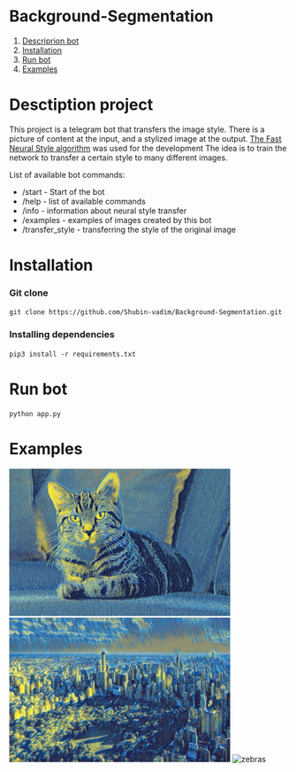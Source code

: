 # Background-Segmentation
 
1. [Descriprion bot](#description)
2. [Installation](#install)
3. [Run bot](#run)
4. [Examples](#examples)
   
# <a name="description">Desctiption project</a>

This project is a telegram bot that transfers the image style. There is a picture of content at the input, and a stylized image at the output. [The Fast Neural Style algorithm](https://clck.ru/34sQ3q) was used for the development
The idea is to train the network to transfer a certain style to many different images.

List of available bot commands:
- /start - Start of the bot
- /help - list of available commands
- /info - information about neural style transfer
- /examples - examples of images created by this bot
- /transfer_style - transferring the style of the original image

# <a name="install">Installation</a>

### Git clone
```
git clone https://github.com/Shubin-vadim/Background-Segmentation.git
```
### Installing dependencies

```
pip3 install -r requirements.txt
```

# <a name="run">Run bot</a>

```
python app.py
```

# <a name="examples">Examples</a>
<img src="https://github.com/Shubin-vadim/DLSHool_tg_bot/blob/master/imgs/cat.jpg" width="400" alt="cat" />
<img src="https://github.com/Shubin-vadim/DLSHool_tg_bot/blob/master/imgs/city.jpg" width="400" alt="city" />
<img src="https://github.com/Shubin-vadim/DLSHool_tg_bot/blob/master/imgs/zebras.jpg" width="400" alt="zebras" />
